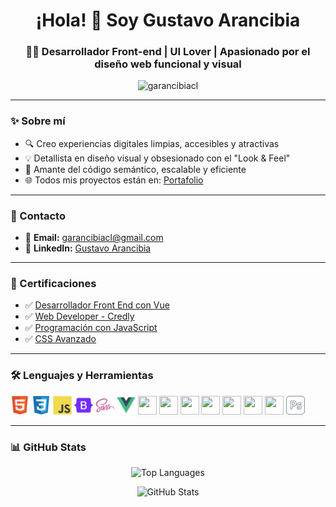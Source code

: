 <h1 align="center">¡Hola! 👋 Soy Gustavo Arancibia</h1>
<h3 align="center">👨‍💻 Desarrollador Front-end | UI Lover | Apasionado por el diseño web funcional y visual</h3>

<p align="center">
  <img src="https://komarev.com/ghpvc/?username=garancibiacl&label=Vistas%20al%20perfil&color=0e75b6&style=flat" alt="garancibiacl" />
</p>

---

### ✨ Sobre mí

- 🔍 Creo experiencias digitales limpias, accesibles y atractivas
- 💡 Detallista en diseño visual y obsesionado con el "Look & Feel"
- 🧠 Amante del código semántico, escalable y eficiente
- 🌐 Todos mis proyectos están en: [Portafolio](https://piensaentuweb.cl/)

---

### 📩 Contacto

- 📧 **Email:** garancibiacl@gmail.com  
- 🔗 **LinkedIn:** [Gustavo Arancibia](https://www.linkedin.com/in/gustavo-arancibia-53127a97/)

---

### 📜 Certificaciones

- ✅ [Desarrollador Front End con Vue](https://desafiosdev.s3.amazonaws.com/uploads/certification/image/15732/aprobacion-final-proyecto-front-end-g15-9520.png)
- ✅ [Web Developer - Credly](https://www.credly.com/badges/d289ef17-9675-4bb5-84a9-43630ab9d0fb/public_url)
- ✅ [Programación con JavaScript](https://desafiosdev.s3.amazonaws.com/uploads/certification/image/14557/aprobacion-modulos-cursos-b-learning-programacion-con-javascript-g15-9520.png)
- ✅ [CSS Avanzado](https://desafiosdev.s3.amazonaws.com/uploads/certification/image/14114/aprobacion-modulos-cursos-b-learning-css-avanzado-g15-9520.png)

---

### 🛠️ Lenguajes y Herramientas

<p align="left">
  <img src="https://raw.githubusercontent.com/devicons/devicon/master/icons/html5/html5-original.svg" width="30" height="30"/>
  <img src="https://raw.githubusercontent.com/devicons/devicon/master/icons/css3/css3-original.svg" width="30" height="30"/>
  <img src="https://raw.githubusercontent.com/devicons/devicon/master/icons/javascript/javascript-original.svg" width="30" height="30"/>
  <img src="https://raw.githubusercontent.com/devicons/devicon/master/icons/bootstrap/bootstrap-plain.svg" width="30" height="30"/>
  <img src="https://raw.githubusercontent.com/devicons/devicon/master/icons/sass/sass-original.svg" width="30" height="30"/>
  <img src="https://raw.githubusercontent.com/devicons/devicon/master/icons/vuejs/vuejs-original.svg" width="30" height="30"/>
  <img src="https://angular.io/assets/images/logos/angular/angular.svg" width="30" height="30"/>
  <img src="https://bestofjs.org/logos/vuetify.svg" width="30" height="30"/>
  <img src="https://cdn.worldvectorlogo.com/logos/babeljs.svg" width="30" height="30"/>
  <img src="https://www.vectorlogo.zone/logos/git-scm/git-scm-icon.svg" width="30" height="30"/>
  <img src="https://cdn.worldvectorlogo.com/logos/figma.svg" width="30" height="30"/>
  <img src="https://cdn.worldvectorlogo.com/logos/adobe-xd.svg" width="30" height="30"/>
  <img src="https://cdn.worldvectorlogo.com/logos/adobe-illustrator-cc.svg" width="30" height="30"/>
  <img src="https://raw.githubusercontent.com/devicons/devicon/master/icons/photoshop/photoshop-line.svg" width="30" height="30"/>
</p>

---

### 📊 GitHub Stats

<p align="center">
  <img src="https://github-readme-stats.vercel.app/api/top-langs?username=garancibiacl&show_icons=true&locale=es&layout=compact" alt="Top Languages" />
</p>
<p align="center">
  <img src="https://github-readme-stats.vercel.app/api?username=garancibiacl&show_icons=true&locale=es" alt="GitHub Stats" />
</p>
